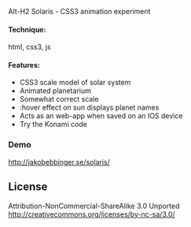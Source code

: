 Alt-H2 Solaris - CSS3 animation experiment

#### Technique:
html, css3, js

#### Features:
- CSS3 scale model of solar system
- Animated planetarium
- Somewhat correct scale
- :hover effect on sun displays planet names
- Acts as an web-app when saved on an IOS device
- Try the Konami code

### Demo
http://jakobebbinger.se/solaris/

## License
Attribution-NonCommercial-ShareAlike 3.0 Unported 
http://creativecommons.org/licenses/by-nc-sa/3.0/
